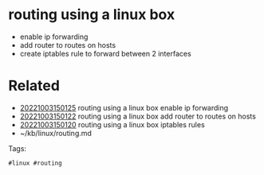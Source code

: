# routing using a linux box
- enable ip forwarding
- add router to routes on hosts
- create iptables rule to forward between 2 interfaces

# Related

- [20221003150125](/zet/20221003150125/README.md) routing using a linux box enable ip forwarding
- [20221003150122](/zet/20221003150122/README.md) routing using a linux box add router to routes on hosts
- [20221003150120](/zet/20221003150120/README.md) routing using a linux box iptables rules
- ~/kb/linux/routing.md

Tags:

    #linux #routing 
